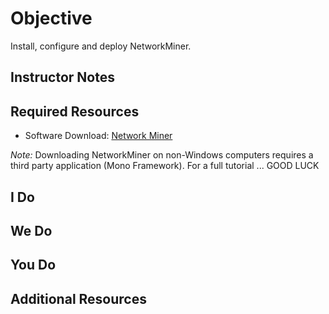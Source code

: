 # Objective
Install, configure and deploy NetworkMiner.

## Instructor Notes

## Required Resources

- Software Download: [Network Miner](https://www.netresec.com/?page=Networkminer)

*Note:* Downloading NetworkMiner on non-Windows computers requires a third party application (Mono Framework). For a full tutorial ... GOOD LUCK

## I Do

## We Do

## You Do

## Additional Resources
<!--stackedit_data:
eyJoaXN0b3J5IjpbNzk2ODg2NjM0XX0=
-->